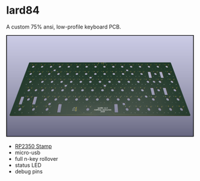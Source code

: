 # lard84

A custom 75% ansi, low-profile keyboard PCB.

![A screenshot of the PCB in KiCad](screenshots/lard84-v1.0.png)

+ [RP2350 Stamp](https://lectronz.com/products/rp2350-stamp)
+ micro-usb
+ full n-key rollover
+ status LED
+ debug pins
